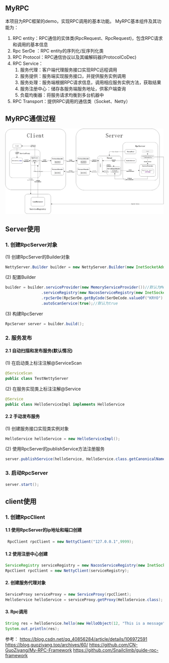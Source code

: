 ## MyRPC
本项目为RPC框架的demo，实现RPC调用的基本功能。
MyRPC基本组件及其功能为：
1. RPC entity：RPC通信的实体类(RpcRequest、RpcRequest)，包含RPC请求和调用的基本信息
2. Rpc SerDe ：RPC entity的序列化/反序列化类
3. RPC Protocol：RPC通信协议以及其编解码器(ProtocolCoDec)
4. RPC Service：
    1. 服务代理：客户端代理服务接口实现RPC远程调用
    2. 服务提供：服务端实现服务接口，并提供服务实例调用
    3. 服务处理：服务端根据RPC请求信息，调用相应服务实例方法，获取结果
    3. 服务注册中心：储存各服务端服务地址，供客户端查询
    4. 负载均衡器：将服务请求均衡到多台机器中
5. RPC Transport：提供RPC调用的通信类（Socket、Netty）
    

## MyRPC通信过程
![EasyRPC](images/MyRpc.png)


## Server使用
### 1. 创建RpcServer对象
(1) 创建RpcServer的Builder对象
```java
NettyServer.Builder builder = new NettyServer.Builder(new InetSocketAddress("127.0.0.1",9999));//参数为服务器的IP和监听端口
```
(2) 配置Builder
```java
builder = builder.serviceProvider(new MemoryServiceProvider())//默认为MemoryServiceProvider
                .serviceRegistry(new NacosServiceRegistry(new InetSocketAddress("192.168.99.100", 8848)))//默认不使用注册中心，即为Null
                .rpcSerDe(RpcSerDe.getByCode(SerDeCode.valueOf("KRYO").getCode()))//默认为KryoSerDe
                .autoScanService(true);//默认为true    
```
(3) 构建RpcServer
```java
RpcServer server = builder.build();
```

### 2. 服务发布
#### 2.1 自动扫描和发布服务(默认情况)
(1) 在启动类上标注注解@ServiceScan
```java
@ServiceScan
public class TestNettyServer
```
(2) 在服务实现类上标注注解@Service
```java
@Service
public class HelloServiceImpl implements HelloService
```
#### 2.2 手动发布服务
(1) 创建服务接口实现类实例对象
```java
HelloService helloService = new HelloServiceImpl();
```
(2) 使用RpcServer的publishService方法注册服务
```java
server.publishService(helloService, HelloService.class.getCanonicalName());//服务名称必须使用全类名，否则客户端无法识别
```
### 3. 启动RpcServer
```java
server.start();
```


## client使用

### 1. 创建RpcClient
#### 1.1 使用RpcServer的ip地址和端口创建
```java
 RpcClient rpcClient = new NettyClient("127.0.0.1",9999);
```
#### 1.2 使用注册中心创建
```java
ServiceRegistry serviceRegistry = new NacosServiceRegistry(new InetSocketAddress("192.168.99.100", 8848));
RpcClient rpcClient = new NettyClient(serviceRegistry);
```

#### 2. 创建服务代理对象
```java
ServiceProxy serviceProxy = new ServiceProxy(rpcClient);
HelloService helloService = serviceProxy.getProxy(HelloService.class);
```

#### 3. Rpc调用
```java
String res = helloService.hello(new HelloObject(12, "This is a message"));
System.out.println(res);
```



参考：
https://blog.csdn.net/qq_40856284/article/details/106972591
https://blog.guoziyang.top/archives/60/
https://github.com/CN-GuoZiyang/My-RPC-Framework
https://github.com/Snailclimb/guide-rpc-framework